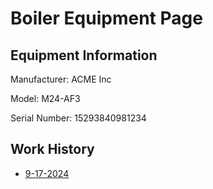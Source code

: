 # Boiler Equipment Page

## Equipment Information
Manufacturer: ACME Inc

Model: M24-AF3

Serial Number: 15293840981234

## Work History
- [9-17-2024](../jobs/job_1234/daily_reports/9-17-24.md)
